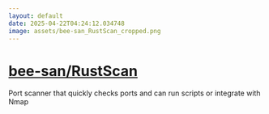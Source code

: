 ```yaml
---
layout: default
date: 2025-04-22T04:24:12.034748
image: assets/bee-san_RustScan_cropped.png
---
```


# [bee-san/RustScan](https://github.com/bee-san/RustScan)

Port scanner that quickly checks ports and can run scripts or integrate with Nmap
